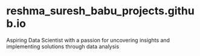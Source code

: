 # reshma_suresh_babu_projects.github.io
Aspiring Data Scientist with a passion for uncovering insights and implementing solutions through data analysis
